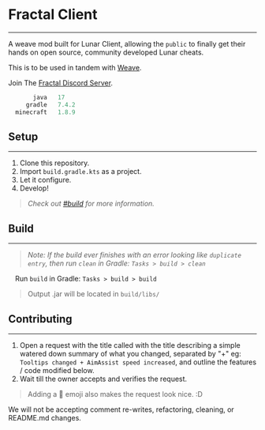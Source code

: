 # Fractal Client

---

A weave mod built for Lunar Client, allowing the `public` to finally get their hands on open source, community developed Lunar cheats.

This is to be used in tandem with [Weave](https://github.com/Weave-MC).

Join The [Fractal Discord Server](https://discord.gg/FractalClient).


```js
       java   17
     gradle   7.4.2
  minecraft   1.8.9
```

## Setup

---

1. Clone this repository.
2. Import `build.gradle.kts` as a project.
3. Let it configure.
4. Develop!
> *Check out [#build](#build) for more information.*

## Build

---

> *Note: If the build ever finishes with an error looking like `duplicate entry`, then run `clean` in Gradle: `Tasks > build > clean`*

&emsp;Run `build` in Gradle: `Tasks > build > build`
> Output .jar will be located in `build/libs/`

## Contributing

---

1. Open a request with the title called with the title describing a simple watered down summary of what you changed, separated by "+" eg: `Tooltips changed + AimAssist speed increased`, and outline the features / code modified below.
2. Wait till the owner accepts and verifies the request.
> Adding a :wrench: emoji also makes the request look nice. :D

We will not be accepting comment re-writes, refactoring, cleaning, or README.md changes.

